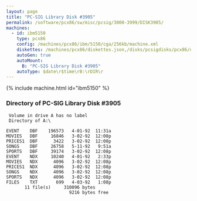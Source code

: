 ```yaml
---
layout: page
title: "PC-SIG Library Disk #3905"
permalink: /software/pcx86/sw/misc/pcsig/3000-3999/DISK3905/
machines:
  - id: ibm5150
    type: pcx86
    config: /machines/pcx86/ibm/5150/cga/256kb/machine.xml
    diskettes: /machines/pcx86/diskettes.json,/disks/pcsigdisks/pcx86/diskettes.json
    autoGen: true
    autoMount:
      B: "PC-SIG Library Disk #3905"
    autoType: $date\r$time\rB:\rDIR\r
---
```


{% include machine.html id="ibm5150" %}

### Directory of PC-SIG Library Disk #3905

     Volume in drive A has no label
     Directory of A:\

    EVENT    DBF    196573   4-01-92  11:31a
    MOVIES   DBF     16846   3-02-92  12:08p
    PRICES1  DBF      3422   3-02-92  12:08p
    SONGS    DBF     26758   5-11-92   9:51a
    SPORTS   DBF     39174   3-02-92  12:08p
    EVENT    NDX     10240   4-01-92   2:33p
    MOVIES   NDX      4096   3-02-92  12:08p
    PRICES1  NDX      4096   3-02-92  12:08p
    SONGS    NDX      4096   3-02-92  12:08p
    SPORTS   NDX      4096   3-02-92  12:08p
    FILES    TXT       699   4-03-92   1:08p
           11 file(s)     310096 bytes
                            9216 bytes free
